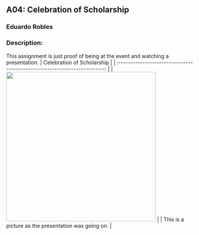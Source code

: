 ## A04: Celebration of Scholarship
### Eduardo Robles
### Description: 

This assignment is just proof of being at the event and watching a presentation.
|                                Celebration of Scholarship                                 |
| :------------------------------------------------------------------------: |
|  <img src="https://thumbs2.imgbox.com/ab/c6/7qC8bERn_t.jpeg" width="400">   |
| This is a picture as the presentation was going on. |
